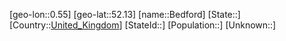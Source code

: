 ﻿---
location: [52.13,0.55]
type: City
tags:
- geo/City


SpocWebEntityId: 29065
isDeleted: false
confidential: public

---
[geo-lon::0.55]
[geo-lat::52.13]
[name::Bedford]
[State::]
[Country::[United_Kingdom](geo/Continent/Europe/United_Kingdom.md)]
[StateId::]
[Population::]
[Unknown::]

